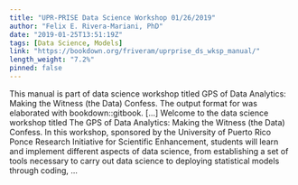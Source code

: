 ```yaml
---
title: "UPR-PRISE Data Science Workshop 01/26/2019"
author: "Felix E. Rivera-Mariani, PhD"
date: "2019-01-25T13:51:19Z"
tags: [Data Science, Models]
link: "https://bookdown.org/friveram/uprprise_ds_wksp_manual/"
length_weight: "7.2%"
pinned: false
---
```


This manual is part of data science workshop titled GPS of Data Analytics: Making the Witness (the Data) Confess. The output format for was elaborated with bookdown::gitbook. [...] Welcome to the data science workshop titled The GPS of Data Analytics: Making the Witness (the Data) Confess. In this workshop, sponsored by the University of Puerto Rico Ponce Research Initiative for Scientific Enhancement, students will learn and implement different aspects of data science, from establishing a set of tools necessary to carry out data science to deploying statistical models through coding, ...
